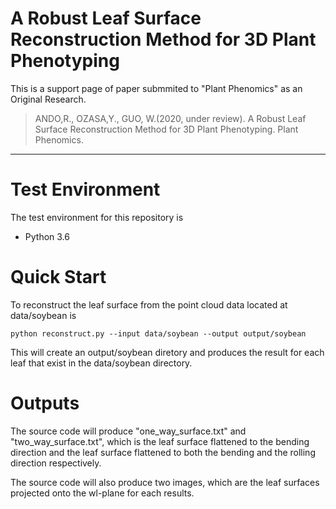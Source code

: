 # A Robust Leaf Surface Reconstruction Method for 3D Plant Phenotyping
This is a support page of paper submmited to "Plant Phenomics" as an Original Research.

> ANDO,R., OZASA,Y., GUO, W.(2020, under review). A Robust Leaf Surface Reconstruction Method for 3D Plant Phenotyping. Plant Phenomics.
---

# Test Environment
The test environment for this repository is 

- Python 3.6

# Quick Start
To reconstruct the leaf surface from the point cloud data located at data/soybean is 

`python reconstruct.py --input data/soybean --output output/soybean
`

This will create an output/soybean diretory and produces the result for each leaf
that exist in the data/soybean directory.

# Outputs

The source code will produce "one_way_surface.txt" and "two_way_surface.txt", which is the leaf surface flattened to the bending direction and the leaf surface flattened to both the bending and the rolling direction respectively.

The source code will also produce two images, which are the leaf surfaces projected onto the wl-plane for each results. 